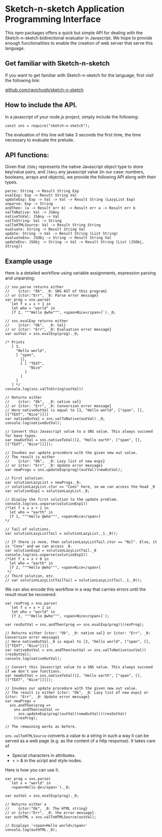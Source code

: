 # Sketch-n-sketch Application Programming Interface

This npm packages offers a quick but simple API for dealing with the Sketch-n-sketch bidirectional evaluator in Javascript. We hope to provide enough functionalities to enable the creation of web server that serve this language.

## Get familiar with Sketch-n-sketch

If you want to get familiar with Sketch-n-sketch for the language, first visit the following link:

[github.com/ravichugh/sketch-n-sketch](https://github.com/ravichugh/sketch-n-sketch)

## How to include the API.

In a javascript of your node.js project, simply include the following:

    const sns = require("sketch-n-sketch");

The evaluation of this line will take 3 seconds the first time, the time necessary to evaluate the prelude.

## API functions:

Given that `JSObj` represents the native Javascript object type to store key/value pairs, and `JSAny` any javascript value (in our case: numbers, booleans, arrays and objects), we provide the following API along with their types.

    parse: String -> Result String Exp
    evalExp: Exp -> Result String Val
    updateExp: Exp -> Val -> Val -> Result String (LazyList Exp)
    unparse: Exp -> String
    andThen: (a -> Result err b) -> Result err a -> Result err b
    valToNative: Val -> JSAny
    nativeToVal: JSAny -> Val
    valToString: Val -> String
    valToHTMLSource: Val -> Result String String
    evaluate: String -> Result String Val
    update: String -> Val -> Result String (List String)
    evaluateEnv: JSObj -> String -> Result String Val
    updateEnv: JSObj -> String -> Val -> Result String (List (JSObj, String))

## Example usage

Here is a detailed workflow using variable assignments, expression parsing and unparsing:

    // sns.parse returns either
    //    {ctor: "Ok", _0: SNS AST of this program}
    // or {ctor:"Err", _0: Parse error message}
    var prog = sns.parse(
      `let f x = x + 1 in
       let who = "world" in
       [f 2, """Hello @who""", <span>Nice</span>]`)._0;
    
    // sns.evalExp returns either 
    //    {ctor: "Ok",  _0: Val}
    // or {ctor: "Err", _0: Evaluation error message}
    var outVal = sns.evalExp(prog)._0;
    
    /* Prints
       [ 3,
         "Hello world",
         [ "span",
           [],
           [ [ "TEXT",
               "Nice"
             ]
           ]
         ]
       ] */
    console.log(sns.valToString(outVal))
    
    // Returns either
    //    {ctor: "Ok",  _0: native val}
    // or {ctor: "Err", _0: Conversion error message}
    // Here nativeOutVal is equal to [3, "Hello world", ["span", [], [["TEXT", "Nice"]]]]
    var nativeOutVal = sns.valToNative(outVal)._0;
    console.log(nativeOutVal);
    
    // Convert this Javascript value to a SNS value. This always succeed for base types.
    var newOutVal = sns.nativeToVal([2, "Hello earth", ["span", [], [["TEXT", "Nice"]]]]);
    
    // Invokes our update procedure with the given new out value.
    // The result is either
    //    {ctor: "Ok",  _0: Lazy list of new exps}
    // or {ctor: "Err", _0: Update error message}
    var newProgs = sns.updateExp(prog)(outVal)(newOutVal);
    
    // First solution:
    var solutionLazyList = newProgs._0;
    // solutionLazyList.ctor == "Cons" here, se we can access the head _0
    var solutionExp1 = solutionLazyList._0;
    
    // Display the first solution to the update problem.
    console.log(sns.unparse(solutionExp1))
    /*let f x = x + 1 in
      let who = "earth" in
      [f 1, """Hello @who""", <span>Nice</span>]
    */

    // Tail of solutions.
    var solutionLazyListTail = solutionLazyList._1._0();
    
    // If there is none, then solutionLazyListTail.ctor == "Nil". Else, it is "Cons" and we can access _0.
    var solutionExp2 = solutionLazyListTail._0
    console.log(sns.unparse(solutionExp2))
    /*let f x = x + 0 in
      let who = "earth" in
      [f 2, """Hello @who""", <span>Nice</span>]
     */
    // Third solution, etc.
    // var solutionLazyListTailTail = solutionLazyListTail._1._0();

We can also encode this workflow in a way that carries errors until the result must be recovered:

    var resProg = sns.parse(
      `let f x = x + 1 in
       let who = "world" in
       [f 2, """Hello @who""", <span>Nice</span>]`);
    
    var resOutVal = sns.andThen(prog => sns.evalExp(prog))(resProg);
    
    // Returns either {ctor: "Ok", _0: native val} or {ctor: "Err", _0: Conversion error message}
    // Here nativeOutVal._0 is equal to [3, "Hello world", ["span", [], [["TEXT", "Nice"]]]]
    var nativeOutVal = sns.andThen(outVal => sns.valToNative(outVal))(resOutVal);
    console.log(nativeOutVal);
    
    // Convert this Javascript value to a SNS value. This always succeed if we don't use functions.
    var newOutVal = sns.nativeToVal([2, "Hello earth", ["span", [], [["TEXT", "Nice"]]]]);
    
    // Invokes our update procedure with the given new out value.
    // The result is either {ctor: "Ok", _0: Lazy list of new exps} or {ctor: "Err", _0: Update error message}
    var newProgs =
      sns.andThen(prog =>
        sns.andThen(outVal =>
          sns.updateExp(prog)(outVal)(newOutVal))(resOutVal)
        )(resProg);
    
    // The remaining works as before.

`sns.valToHTMLSource` converts a value to a string in such a way it can be served as a web page (e.g. as the content of a http response). It takes care of

* Special characters in attributes.
* < > & in the script and style nodes.

Here is how you can use it.

    var prog = sns.parse(
      `let x = "world" in
       <span>Hello @x</span>`)._0;
    
    var outVal = sns.evalExp(prog)._0;
    
    // Returns either a
    //    {ctor:"Ok", _0: The HTML string}
    // or {ctor:"Err", _0: the error message}.
    var outHTML = sns.valToHTMLSource(outVal);
    
    // Displays '<span>Hello world</span>'
    console.log(outHTML._0);

